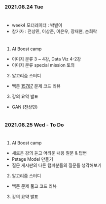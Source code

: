 ### 2021.08.24 Tue  

#
- week4 모더레이터 : 박별이
- 참가자 : 전상민, 이상준, 이은우, 장재현, 손희락
#
1. AI Boost camp
- 이미지 분류 3 ~ 4강, Data Viz 4-2강
- 이미지 분류 special mission 토의

  
2. 알고리즘 스터디
- 백준 [15787](https://www.acmicpc.net/problem/15787) 문제 코드 리뷰

  
3. 강의 요약 발표
- GAN (전상민)

  
#
### 2021.08.25 Wed - To Do 
#
1. AI Boost camp
- 새로운 강의 듣고 어려운 내용 질문 & 답변
- Pstage Model 만들기
- 질문 게시판의 다른 캠퍼분들의 질문들 생각해보기
  
2. 알고리즘 스터디
- 백준 문제 풀고 코드 리뷰

3. 강의 요약 발표
